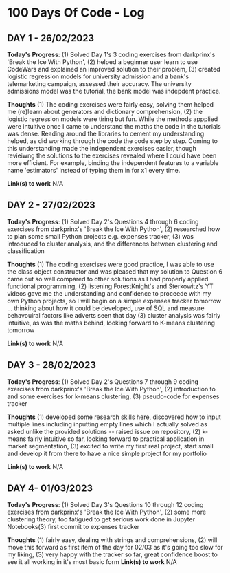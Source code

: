 # 100 Days Of Code - Log

## DAY 1 - 26/02/2023

**Today's Progress**: (1) Solved Day 1's 3 coding exercises from darkprinx's 'Break the Ice With Python', (2) helped a beginner user learn to use CodeWars and explained an improved solution to their problem, (3) created logistic regression models for university admission and a bank's telemarketing campaign, assessed their accuracy. The university admissions model was the tutorial, the bank model was indepdent practice.

**Thoughts** (1) The coding exercises were fairly easy, solving them helped me (re)learn about generators and dictionary comprehension, (2) the logistic regression models were tiring but fun. While the methods appplied were intuitive once I came to understand the maths the code in the tutorials was dense. Reading around the libraries to cement my understanding helped, as did working through the code the code step by step. Coming to this understanding made the independent exercises easier, though revieiwng the solutions to the exercises revealed where I could have been more efficient. For example, binding the independent features to a variable name 'estimators' instead of typing them in for x1 every time.

**Link(s) to work**
N/A

## DAY 2 - 27/02/2023

**Today's Progress**: (1) Solved Day 2's Questions 4 through 6 coding exercises from darkprinx's 'Break the Ice With Python', (2) researched how to plan some small Python projects e.g. expenses tracker, (3) was introduced to cluster analysis, and the differences between clustering and classification 

**Thoughts** (1) The coding exercises were good practice, I was able to use the class object constructor and was pleased that my solution to Question 6 came out so well compared to other solutions as I had properly applied functional programming, (2) listening ForestKnight's and Sterkowitz's YT videos gave me the understanding and confidence to proceede with my own Python projects, so I will begin on a simple expenses tracker tomorrow ... thinking about how it could be developed, use of SQL and measure behavouiral factors like adverts seen that day (3) cluster analysis was fairly intuitive, as was the maths behind, looking forward to K-means clustering tomorrow  

**Link(s) to work**
N/A

## DAY 3 - 28/02/2023

**Today's Progress**: (1) Solved Day 2's Questions 7 through 9 coding exercises from darkprinx's 'Break the Ice With Python', (2) introduction to and some exercises for k-means clustering, (3) pseudo-code for expenses tracker

**Thoughts** (1) developed some research skills here, discovered how to input multiple lines including inputting empty lines which I actually solved as asked unlike the provided solutions -- raised issue on repository, (2) k-means fairly intuitive so far, looking forward to practical application in market segmentation, (3) excited to write my first real project, start small and develop it from there to have a nice simple project for my portfolio  

**Link(s) to work**
N/A

## DAY 4- 01/03/2023

**Today's Progress**: (1) Solved Day 3's Questions 10 through 12 coding exercises from darkprinx's 'Break the Ice With Python', (2) some more clustering theory, too fatigued to get serious work done in Jupyter Notebooks(3) first commit to expenses tracker

**Thoughts** (1) fairly easy, dealing with strings and comprehensions, (2) will move this forward as first item of the day for 02/03 as it's going too slow for my liking, (3) very happy with the tracker so far, great confidence boost to see it all working in it's most basic form 
**Link(s) to work**
N/A

